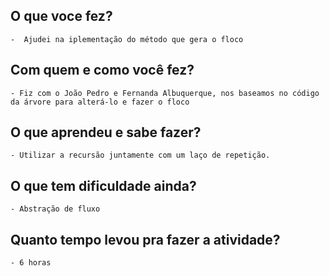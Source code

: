 ## O que voce fez?
	-  Ajudei na iplementação do método que gera o floco

## Com quem e como você fez?
	- Fiz com o João Pedro e Fernanda Albuquerque, nos baseamos no código da árvore para alterá-lo e fazer o floco

## O que aprendeu e sabe fazer?
	- Utilizar a recursão juntamente com um laço de repetição.

## O que tem dificuldade ainda?
	- Abstração de fluxo

## Quanto tempo levou pra fazer a atividade?
	- 6 horas
